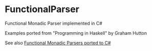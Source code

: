 # FunctionalParser
Functional Monadic Parser implemented in C#

Examples ported from "Programming in Haskell" by Graham Hutton

See also [Functional Monadic Parsers ported to C#](http://blog.leifbattermann.de/2015/11/23/functional-monadic-parsers-ported-to-c/)
